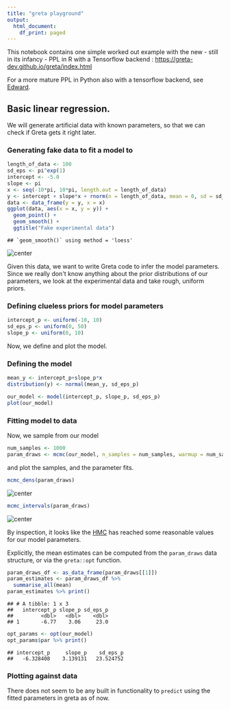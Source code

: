 ```yaml
---
title: "greta playground"
output:
  html_document:
    df_print: paged
---
```


This notebook contains one simple worked out example with the new - still in its infancy - PPL in R with a Tensorflow backend : https://greta-dev.github.io/greta/index.html

For a more mature PPL in Python also with a tensorflow backend, see [Edward](http://edwardlib.org/).



## Basic linear regression. 

We will generate artificial data with known parameters, so that we can check if Greta gets it right later. 

### Generating fake data to fit a model to


```r
length_of_data <- 100
sd_eps <- pi^exp(1)
intercept <- -5.0
slope <- pi
x <- seq(-10*pi, 10*pi, length.out = length_of_data)
y <- intercept + slope*x + rnorm(n = length_of_data, mean = 0, sd = sd_eps)
data <- data_frame(y = y, x = x)
ggplot(data, aes(x = x, y = y)) +
  geom_point() +
  geom_smooth() +
  ggtitle("Fake experimental data")
```

```
## `geom_smooth()` using method = 'loess'
```

![center]($(pwd)figures/greta_playground/unnamed-chunk-2-1.png)

Given this data, we want to write Greta code to infer the model parameters. Since we really don't know anything about the prior distributions of our parameters, we look at the experimental data and take rough, uniform priors. 

### Defining clueless priors for model parameters


```r
intercept_p <- uniform(-10, 10)
sd_eps_p <- uniform(0, 50)
slope_p <- uniform(0, 10)
```

Now, we define and plot the model.

### Defining the model


```r
mean_y <- intercept_p+slope_p*x
distribution(y) <- normal(mean_y, sd_eps_p)

our_model <- model(intercept_p, slope_p, sd_eps_p)
plot(our_model)
```

### Fitting model to data

Now, we sample from our model

```r
num_samples <- 1000
param_draws <- mcmc(our_model, n_samples = num_samples, warmup = num_samples / 10)
```

and plot the samples, and the parameter fits.

```r
mcmc_dens(param_draws)
```

![center]($(pwd)figures/greta_playground/unnamed-chunk-6-1.png)

```r
mcmc_intervals(param_draws)
```

![center]($(pwd)figures/greta_playground/unnamed-chunk-6-2.png)

By inspection, it looks like the [HMC](https://arxiv.org/abs/1701.02434) has reached some reasonable values for our model parameters. 

Explicitly, the mean estimates can be computed from the `param_draws` data structure, or via the `greta::opt` function.   

```r
param_draws_df <- as_data_frame(param_draws[[1]])
param_estimates <- param_draws_df %>% 
  summarise_all(mean)
param_estimates %>% print()
```

```
## # A tibble: 1 x 3
##   intercept_p slope_p sd_eps_p
##         <dbl>   <dbl>    <dbl>
## 1       -6.77    3.06     23.0
```

```r
opt_params <- opt(our_model)
opt_params$par %>% print()
```

```
## intercept_p     slope_p    sd_eps_p 
##   -6.328408    3.139131   23.524752
```

### Plotting against data

There does not seem to be any built in functionality to `predict` using the fitted parameters in greta as of now. 
